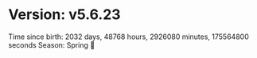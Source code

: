 # Version: v5.6.23
Time since birth: 2032 days, 48768 hours, 2926080 minutes, 175564800 seconds
Season: Spring 🌸
